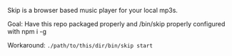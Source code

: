 Skip is a browser based music player for your local mp3s.

Goal: Have this repo packaged properly and /bin/skip properly configured with npm i -g

Workaround: `./path/to/this/dir/bin/skip start`
